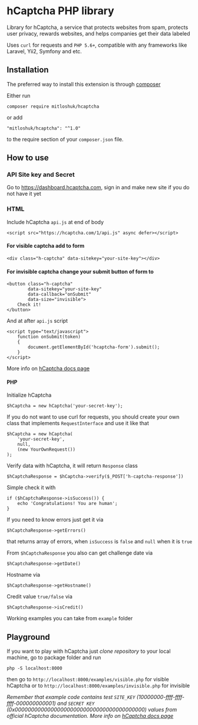 hCaptcha PHP library 
===========================
Library for hCaptcha, a service that protects websites from spam, protects user privacy, rewards websites, and helps companies get their data labeled

Uses `curl` for requests and `PHP 5.6+`, compatible with any frameworks like Laravel, Yii2, Symfony and etc.

Installation
------------

The preferred way to install this extension is through [composer](http://getcomposer.org/download/)

Either run

```
composer require mitloshuk/hcaptcha
```

or add

```
"mitloshuk/hcaptcha": "^1.0"
```

to the require section of your `composer.json` file.

How to use
------------

### API Site key and Secret

Go to https://dashboard.hcaptcha.com, sign in and make new site if you do not have it yet

### HTML

Include hCaptcha `api.js` at end of body
```
<script src="https://hcaptcha.com/1/api.js" async defer></script>
```

#### For visible captcha add to form

```
<div class="h-captcha" data-sitekey="your-site-key"></div>
```

#### For **invisible** captcha change your submit button of form to

```
<button class="h-captcha"
        data-sitekey="your-site-key"
        data-callback="onSubmit"
        data-size="invisible">
    Check it!
</button>
```

And at after `api.js` script

```
<script type="text/javascript">
    function onSubmit(token)
    {
        document.getElementById('hcaptcha-form').submit();
    }
</script>
```

More info on [hCaptcha docs page](https://docs.hcaptcha.com)

#### PHP

Initialize hCaptcha

```
$hCaptcha = new hCaptcha('your-secret-key');
```

If you do not want to use curl for requests, you should create your own class that implements `RequestInterface` and use it like that

```
$hCaptcha = new hCaptcha(
    'your-secret-key',
    null,
    (new YourOwnRequest())
);
```

Verify data with hCaptcha, it will return `Response` class

```
$hCaptchaResponse = $hCaptcha->verify($_POST['h-captcha-response'])
```

Simple check it with

```
if ($hCaptchaResponse->isSuccess()) {
    echo 'Congratulations! You are human';
}
```

If you need to know errors just get it via

```
$hCaptchaResponse->getErrors()
```

that returns array of errors, when `isSuccess` is `false` and `null` when it is `true`

From `$hCaptchaResponse` you also can get challenge date via

```
$hCaptchaResponse->getDate()
```

Hostname via

```
$hCaptchaResponse->getHostname()
```

Credit value `true/false` via

```
$hCaptchaResponse->isCredit()
```

Working examples you can take from `example` folder

Playground
------------

If you want to play with hCaptcha just _clone repository_ to your local machine, go to package folder and run 

```
php -S localhost:8000
```

then go to `http://localhost:8000/examples/visible.php` for visible hCaptcha or to `http://localhost:8000/examples/invisible.php` for invisible

_Remember that example code contains test `SITE_KEY` (10000000-ffff-ffff-ffff-000000000001) and `SECRET KEY` (0x0000000000000000000000000000000000000000) values from official hCaptcha documentation. More info on [hCaptcha docs page](https://docs.hcaptcha.com)_